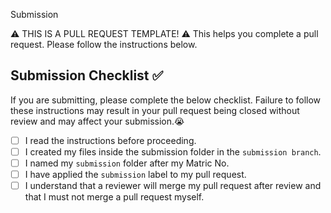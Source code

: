 Submission

⚠️ THIS IS A PULL REQUEST TEMPLATE! ⚠️ This helps you complete a pull request. Please follow the instructions below.

## Submission Checklist ✅
If you are submitting, please complete the below checklist. Failure to follow these instructions may result in your pull request being closed without review and may affect your submission.😭

-   [ ] I read the instructions before proceeding.
-   [ ] I created my files inside the submission folder in the `submission branch`.
-   [ ] I named my `submission` folder after my Matric No. 
-   [ ] I have applied the `submission` label to my pull request.
-   [ ] I understand that a reviewer will merge my pull request after review and that I must not merge a pull request myself.
